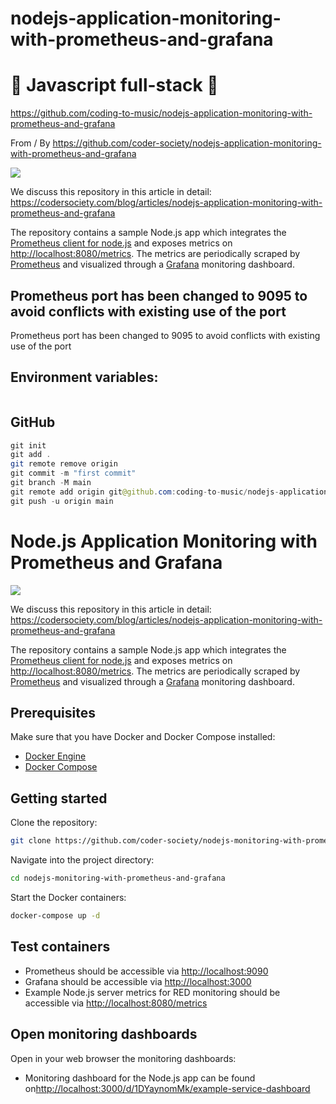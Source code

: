 # nodejs-application-monitoring-with-prometheus-and-grafana

# 🚀 Javascript full-stack 🚀

https://github.com/coding-to-music/nodejs-application-monitoring-with-prometheus-and-grafana

From / By https://github.com/coder-society/nodejs-application-monitoring-with-prometheus-and-grafana

![](https://cdn.codersociety.com/uploads/keystone/nodejs-performance-monitoring-with-prometheus-and-grafana.png)

We discuss this repository in this article in detail:
https://codersociety.com/blog/articles/nodejs-application-monitoring-with-prometheus-and-grafana

The repository contains a sample Node.js app which integrates the [Prometheus client for node.js](https://github.com/siimon/prom-client) and exposes metrics on [http://localhost:8080/metrics](http://localhost:8080/metrics). The metrics are periodically scraped by [Prometheus](https://prometheus.io) and visualized through a [Grafana](https://grafana.com/oss/grafana) monitoring dashboard.

## Prometheus port has been changed to 9095 to avoid conflicts with existing use of the port

Prometheus port has been changed to 9095 to avoid conflicts with existing use of the port

## Environment variables:

```java

```

## GitHub

```java
git init
git add .
git remote remove origin
git commit -m "first commit"
git branch -M main
git remote add origin git@github.com:coding-to-music/nodejs-application-monitoring-with-prometheus-and-grafana.git
git push -u origin main
```

# Node.js Application Monitoring with Prometheus and Grafana

![](https://cdn.codersociety.com/uploads/keystone/nodejs-performance-monitoring-with-prometheus-and-grafana.png)

We discuss this repository in this article in detail:
https://codersociety.com/blog/articles/nodejs-application-monitoring-with-prometheus-and-grafana

The repository contains a sample Node.js app which integrates the [Prometheus client for node.js](https://github.com/siimon/prom-client) and exposes metrics on [http://localhost:8080/metrics](http://localhost:8080/metrics). The metrics are periodically scraped by [Prometheus](https://prometheus.io) and visualized through a [Grafana](https://grafana.com/oss/grafana) monitoring dashboard.

## Prerequisites

Make sure that you have Docker and Docker Compose installed:

- [Docker Engine](https://docs.docker.com/engine)
- [Docker Compose](https://docs.docker.com/compose)

## Getting started

Clone the repository:

```bash
git clone https://github.com/coder-society/nodejs-monitoring-with-prometheus-and-grafana.git
```

Navigate into the project directory:

```bash
cd nodejs-monitoring-with-prometheus-and-grafana
```

Start the Docker containers:

```bash
docker-compose up -d
```

## Test containers

- Prometheus should be accessible via [http://localhost:9090](http://localhost:9090)
- Grafana should be accessible via [http://localhost:3000](http://localhost:3000)
- Example Node.js server metrics for RED monitoring should be accessible via [http://localhost:8080/metrics](http://localhost:8080/metrics)

## Open monitoring dashboards

Open in your web browser the monitoring dashboards:

- Monitoring dashboard for the Node.js app can be found on[http://localhost:3000/d/1DYaynomMk/example-service-dashboard](http://localhost:3000/d/1DYaynomMk/example-service-dashboard)
